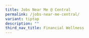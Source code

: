 ```yaml
---
title: Jobs Near Me @ Central
permalink: /jobs-near-me-central/
variant: tiptap
description: ""
third_nav_title: Financial Wellness
---
```

